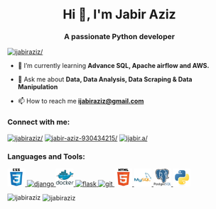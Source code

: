 <h1 align="center">Hi 👋, I'm Jabir Aziz</h1>
<h3 align="center">A passionate Python developer</h3>

<p align="left"> <a href="https://twitter.com/ijabiraziz/" target="blank"><img src="https://img.shields.io/twitter/follow/ijabiraziz/?logo=twitter&style=for-the-badge" alt="ijabiraziz/" /></a> </p>

- 🌱 I’m currently learning **Advance SQL, Apache airflow and AWS.**

- 💬 Ask me about **Data, Data Analysis, Data Scraping & Data Manipulation**

- 📫 How to reach me **ijabiraziz@gmail.com**

<h3 align="left">Connect with me:</h3>
<p align="left">
<a href="https://twitter.com/ijabiraziz/" target="blank"><img align="center" src="https://raw.githubusercontent.com/rahuldkjain/github-profile-readme-generator/master/src/images/icons/Social/twitter.svg" alt="ijabiraziz/" height="30" width="40" /></a>
<a href="https://linkedin.com/in/jabir-aziz-930434215/" target="blank"><img align="center" src="https://raw.githubusercontent.com/rahuldkjain/github-profile-readme-generator/master/src/images/icons/Social/linked-in-alt.svg" alt="jabir-aziz-930434215/" height="30" width="40" /></a>
<a href="https://instagram.com/ijabir.a/" target="blank"><img align="center" src="https://raw.githubusercontent.com/rahuldkjain/github-profile-readme-generator/master/src/images/icons/Social/instagram.svg" alt="ijabir.a/" height="30" width="40" /></a>
</p>

<h3 align="left">Languages and Tools:</h3>
<p align="left"> <a href="https://www.w3schools.com/css/" target="_blank" rel="noreferrer"> <img src="https://raw.githubusercontent.com/devicons/devicon/master/icons/css3/css3-original-wordmark.svg" alt="css3" width="40" height="40"/> </a> <a href="https://www.djangoproject.com/" target="_blank" rel="noreferrer"> <img src="https://cdn.worldvectorlogo.com/logos/django.svg" alt="django" width="40" height="40"/> </a> <a href="https://www.docker.com/" target="_blank" rel="noreferrer"> <img src="https://raw.githubusercontent.com/devicons/devicon/master/icons/docker/docker-original-wordmark.svg" alt="docker" width="40" height="40"/> </a> <a href="https://flask.palletsprojects.com/" target="_blank" rel="noreferrer"> <img src="https://www.vectorlogo.zone/logos/pocoo_flask/pocoo_flask-icon.svg" alt="flask" width="40" height="40"/> </a> <a href="https://git-scm.com/" target="_blank" rel="noreferrer"> <img src="https://www.vectorlogo.zone/logos/git-scm/git-scm-icon.svg" alt="git" width="40" height="40"/> </a> <a href="https://www.w3.org/html/" target="_blank" rel="noreferrer"> <img src="https://raw.githubusercontent.com/devicons/devicon/master/icons/html5/html5-original-wordmark.svg" alt="html5" width="40" height="40"/> </a> <a href="https://www.mysql.com/" target="_blank" rel="noreferrer"> <img src="https://raw.githubusercontent.com/devicons/devicon/master/icons/mysql/mysql-original-wordmark.svg" alt="mysql" width="40" height="40"/> </a> <a href="https://www.postgresql.org" target="_blank" rel="noreferrer"> <img src="https://raw.githubusercontent.com/devicons/devicon/master/icons/postgresql/postgresql-original-wordmark.svg" alt="postgresql" width="40" height="40"/> </a> <a href="https://www.python.org" target="_blank" rel="noreferrer"> <img src="https://raw.githubusercontent.com/devicons/devicon/master/icons/python/python-original.svg" alt="python" width="40" height="40"/> </a> </p>

<p><img align="left" src="https://github-readme-stats.vercel.app/api/top-langs?username=ijabiraziz&show_icons=true&locale=en&layout=compact" alt="ijabiraziz" /></p>

<p>&nbsp;<img align="center" src="https://github-readme-stats.vercel.app/api?username=ijabiraziz&show_icons=true&locale=en" alt="ijabiraziz" /></p>

